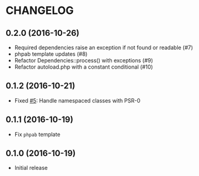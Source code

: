 # CHANGELOG

## 0.2.0 (2016-10-26)

* Required dependencies raise an exception if not found or readable (#7)
* phpab template updates (#8)
* Refactor Dependencies::process() with exceptions (#9)
* Refactor autoload.php with a constant conditional (#10)

## 0.1.2 (2016-10-21)

* Fixed [#5](https://github.com/php-fedora/autoloader/issues/5):
  Handle namespaced classes with PSR-0

## 0.1.1 (2016-10-19)

* Fix `phpab` template

## 0.1.0 (2016-10-19)

* Initial release
